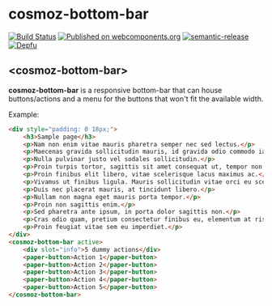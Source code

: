 cosmoz-bottom-bar
==================

[![Build Status](https://github.com/Neovici/cosmoz-bottom-bar/workflows/Github%20CI/badge.svg)](https://github.com/Neovici/cosmoz-bottom-bar/actions?workflow=Github+CI)
[![Published on webcomponents.org](https://img.shields.io/badge/webcomponents.org-published-blue.svg)](https://www.webcomponents.org/element/Neovici/cosmoz-bottom-bar)
[![semantic-release](https://img.shields.io/badge/%20%20%F0%9F%93%A6%F0%9F%9A%80-semantic--release-e10079.svg)](https://github.com/semantic-release/semantic-release)
[![Depfu](https://badges.depfu.com/badges/8b56008467d80932f1a2deecefa0728c/overview.svg)](https://depfu.com/github/Neovici/cosmoz-bottom-bar?project_id=9732)

## &lt;cosmoz-bottom-bar&gt;

**cosmoz-bottom-bar** is a responsive bottom-bar that can house buttons/actions and a menu for the buttons that won't fit the available width.

Example:

<!---
```
<custom-element-demo>
	<template>
		<script src="../webcomponentsjs/webcomponents-lite.js"></script>
		<link rel="import" href="cosmoz-bottom-bar.html">
		<link rel="import" href="../paper-button/paper-button.html">
		<style>
			body {
				background-color: lightblue;
				font-family: sans-serif;
				margin: 0;
				height: 100vh;
				flex-direction: column;
				display: flex;
			}
			p {
				margin: 40px 0;
			}
		</style>
		<next-code-block></next-code-block>
	</template>
</custom-element-demo>
```
-->
```html
<div style="padding: 0 18px;">
	<h3>Sample page</h3>
	<p>Nam non enim vitae mauris pharetra semper nec sed lectus.</p>
	<p>Maecenas gravida sollicitudin mauris, id gravida odio commodo iaculis.</p>
	<p>Nulla pulvinar justo vel sodales sollicitudin.</p>
	<p>Proin turpis tortor, sagittis sit amet consequat ut, tempor non velit.</p>
	<p>Proin finibus elit libero, vitae scelerisque lacus maximus ac.</p>
	<p>Vivamus ut finibus ligula. Mauris sollicitudin vitae orci eu scelerisque.</p>
	<p>Duis nec placerat mauris, at tincidunt libero.</p>
	<p>Nullam non magna eget mauris porta tempor.</p>
	<p>Proin non sagittis enim.</p>
	<p>Sed pharetra ante ipsum, in porta dolor sagittis non.</p>
	<p>Cras odio quam, pretium consectetur finibus eu, elementum at risus.</p>
	<p>Proin feugiat vitae sem eu imperdiet.</p>
</div>
<cosmoz-bottom-bar active>
	<div slot="info">5 dummy actions</div>
	<paper-button>Action 1</paper-button>
	<paper-button>Action 2</paper-button>
	<paper-button>Action 3</paper-button>
	<paper-button>Action 4</paper-button>
	<paper-button>Action 5</paper-button>
</cosmoz-bottom-bar>
```
